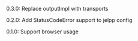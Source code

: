 0.3.0: Replace outputImpl with transports

0.2.0: Add StatusCodeError support to jelpp config

0.1.0: Support browser usage

